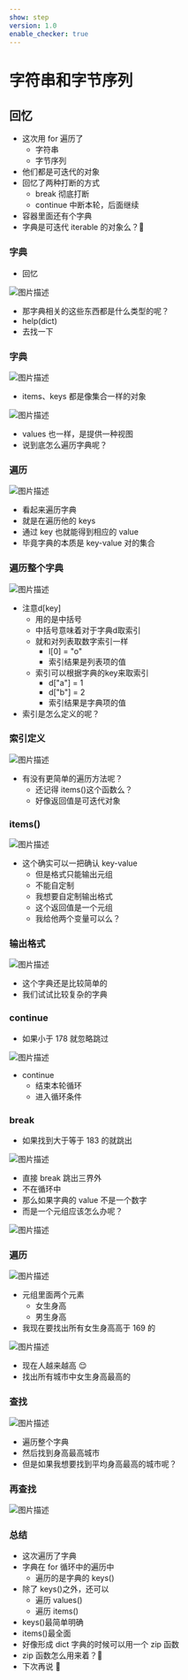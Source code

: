 ```yaml
---
show: step
version: 1.0
enable_checker: true
---
```


# 字符串和字节序列

## 回忆

- 这次用 for 遍历了
  - 字符串
  - 字节序列
- 他们都是可迭代的对象
- 回忆了两种打断的方式
  - break 彻底打断
  - continue 中断本轮，后面继续
- 容器里面还有个字典
- 字典是可迭代 iterable 的对象么？🤔

### 字典

- 回忆

![图片描述](https://doc.shiyanlou.com/courses/uid1190679-20211008-1633660690110)

- 那字典相关的这些东西都是什么类型的呢？
- help(dict)
- 去找一下

### 字典

![图片描述](https://doc.shiyanlou.com/courses/uid1190679-20211008-1633684066867)

- items、keys 都是像集合一样的对象

![图片描述](https://doc.shiyanlou.com/courses/uid1190679-20211008-1633684134273)

- values 也一样，是提供一种视图
- 说到底怎么遍历字典呢？

### 遍历

![图片描述](https://doc.shiyanlou.com/courses/uid1190679-20211008-1633684287614)

- 看起来遍历字典
- 就是在遍历他的 keys
- 通过 key 也就能得到相应的 value
- 毕竟字典的本质是 key-value 对的集合

### 遍历整个字典

![图片描述](https://doc.shiyanlou.com/courses/uid1190679-20211008-1633684423104)

- 注意d[key]
	- 用的是中括号
	- 中括号意味着对于字典d取索引
	- 就和对列表取数字索引一样
		- l[0] = "o"
		- 索引结果是列表项的值
	- 索引可以根据字典的key来取索引
		- d["a"] = 1
		- d["b"] = 2
		- 索引结果是字典项的值
- 索引是怎么定义的呢？

### 索引定义

![图片描述](https://doc.shiyanlou.com/courses/uid1190679-20220508-1651971908909)

- 有没有更简单的遍历方法呢？
	- 还记得 items()这个函数么？
	- 好像返回值是可迭代对象

### items()

![图片描述](https://doc.shiyanlou.com/courses/uid1190679-20211008-1633688784951)

- 这个确实可以一把确认 key-value
	- 但是格式只能输出元组
	- 不能自定制
	- 我想要自定制输出格式
	- 这个返回值是一个元组
	- 我给他两个变量可以么？

### 输出格式

![图片描述](https://doc.shiyanlou.com/courses/uid1190679-20211008-1633689334386)

- 这个字典还是比较简单的
- 我们试试比较复杂的字典

### continue

- 如果小于 178 就忽略跳过

![图片描述](https://doc.shiyanlou.com/courses/uid1190679-20211008-1633685001664)

- continue
  - 结束本轮循环
  - 进入循环条件

### break

- 如果找到大于等于 183 的就跳出

![图片描述](https://doc.shiyanlou.com/courses/uid1190679-20211008-1633685217021)

- 直接 break 跳出三界外
- 不在循环中
- 那么如果字典的 value 不是一个数字
- 而是一个元组应该怎么办呢？

![图片描述](https://doc.shiyanlou.com/courses/uid1190679-20211008-1633685502300)

### 遍历

![图片描述](https://doc.shiyanlou.com/courses/uid1190679-20211008-1633685502300)

- 元组里面两个元素
  - 女生身高
  - 男生身高
- 我现在要找出所有女生身高高于 169 的

![图片描述](https://doc.shiyanlou.com/courses/uid1190679-20211008-1633685695488)

- 现在人越来越高 😌
- 找出所有城市中女生身高最高的

### 查找

![图片描述](https://doc.shiyanlou.com/courses/uid1190679-20211008-1633686169846)

- 遍历整个字典
- 然后找到身高最高城市
- 但是如果我想要找到平均身高最高的城市呢？

### 再查找

![图片描述](https://doc.shiyanlou.com/courses/uid1190679-20211010-1633819753680)

### 总结

- 这次遍历了字典
- 字典在 for 循环中的遍历中
  - 遍历的是字典的 keys()
- 除了 keys()之外，还可以
  - 遍历 values()
  - 遍历 items()
- keys()最简单明确
- items()最全面
- 好像形成 dict 字典的时候可以用一个 zip 函数
- zip 函数怎么用来着？🤔
- 下次再说 👋
